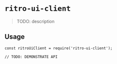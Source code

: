# `ritro-ui-client`

> TODO: description

## Usage

```
const ritroUiClient = require('ritro-ui-client');

// TODO: DEMONSTRATE API
```
